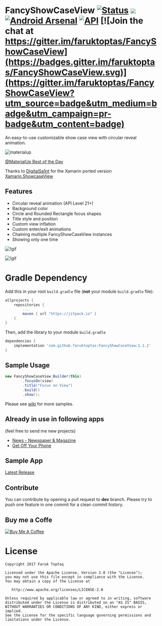 # FancyShowCaseView [![Status](https://travis-ci.org/faruktoptas/FancyShowCaseView.svg?branch=master)](https://travis-ci.org/faruktoptas/FancyShowCaseView) [![](https://jitpack.io/v/faruktoptas/FancyShowCaseView.svg)](https://jitpack.io/#faruktoptas/FancyShowCaseView)  [![Android Arsenal](https://img.shields.io/badge/Android%20Arsenal-FancyShowCaseView-brightgreen.svg?style=flat)](https://android-arsenal.com/details/1/5440) [![API](https://img.shields.io/badge/API-14%2B-blue.svg?style=flat)](https://android-arsenal.com/api?level=10) [![Join the chat at https://gitter.im/faruktoptas/FancyShowCaseView](https://badges.gitter.im/faruktoptas/FancyShowCaseView.svg)](https://gitter.im/faruktoptas/FancyShowCaseView?utm_source=badge&utm_medium=badge&utm_campaign=pr-badge&utm_content=badge)
An easy-to-use customizable show case view with circular reveal animation.

![materialup](https://cloud.githubusercontent.com/assets/1595227/24761426/f80dbc64-1af3-11e7-9c99-bca3dd836a8e.png)

[@MaterialUp Best of the Day](https://material.uplabs.com/posts/fancyshowcaseview)

Thanks to [DigitalSa1nt](https://github.com/DigitalSa1nt) for the Xamarin ported version [Xamarin.ShowcaseView](https://github.com/DigitalSa1nt/Xamarin.ShowcaseView)

## Features
- Circular reveal animation (API Level 21+)
- Background color
- Circle and Rounded Rectangle focus shapes
- Title style and position 
- Custom view inflation
- Custom enter/exit animations
- Chaining multiple FancyShowCaseView instances
- Showing only one time

![!gif](https://cloud.githubusercontent.com/assets/1595227/24331187/ad143b80-1237-11e7-919c-36111c1ce559.gif)

![!gif](https://cloud.githubusercontent.com/assets/1595227/24331189/afec8d9e-1237-11e7-986d-0ab7c44db7c7.gif)

# Gradle Dependency

Add this in your root `build.gradle` file (**not** your module `build.gradle` file):

```gradle
allprojects {
	repositories {
		...
		maven { url "https://jitpack.io" }
	}
}
```

Then, add the library to your module `build.gradle`
```gradle
dependencies {
    implementation 'com.github.faruktoptas:FancyShowCaseView:1.1.2'
}
```

## Sample Usage
```java
new FancyShowCaseView.Builder(this)
        .focusOn(view)
        .title("Focus on View")
        .build()
        .show();
```
Please see [wiki](https://github.com/faruktoptas/FancyShowCaseView/wiki) for more samples. 

## Already in use in following apps
(feel free to send me new projects)
* [News - Newspaper & Magazine](https://play.google.com/store/apps/details?id=com.moblino.countrynews)
* [Get Off Your Phone](https://play.google.com/store/apps/details?id=com.nephi.getoffyourphone)

## Sample App
 [Latest Release](https://github.com/faruktoptas/FancyShowCaseView/releases)

## Contribute
You can contribute by opening a pull request to **dev** branch.
Please try to push one feature in one commit for a clean commit history.

## Buy me a Coffe

<a href="https://www.buymeacoffee.com/faruktoptas" target="_blank"><img src="https://www.buymeacoffee.com/assets/img/custom_images/orange_img.png" alt="Buy Me A Coffee" style="height: auto !important;width: auto !important;" ></a>

License
=======

    Copyright 2017 Faruk Toptaş

    Licensed under the Apache License, Version 2.0 (the "License");
    you may not use this file except in compliance with the License.
    You may obtain a copy of the License at

       http://www.apache.org/licenses/LICENSE-2.0

    Unless required by applicable law or agreed to in writing, software
    distributed under the License is distributed on an "AS IS" BASIS,
    WITHOUT WARRANTIES OR CONDITIONS OF ANY KIND, either express or implied.
    See the License for the specific language governing permissions and
    limitations under the License.
